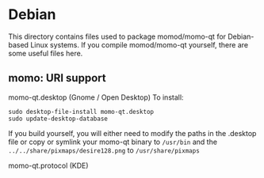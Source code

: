 
Debian
====================
This directory contains files used to package momod/momo-qt
for Debian-based Linux systems. If you compile momod/momo-qt yourself, there are some useful files here.

## momo: URI support ##


momo-qt.desktop  (Gnome / Open Desktop)
To install:

	sudo desktop-file-install momo-qt.desktop
	sudo update-desktop-database

If you build yourself, you will either need to modify the paths in
the .desktop file or copy or symlink your momo-qt binary to `/usr/bin`
and the `../../share/pixmaps/desire128.png` to `/usr/share/pixmaps`

momo-qt.protocol (KDE)

